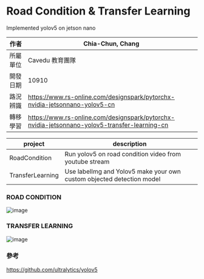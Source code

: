 # Road Condition & Transfer Learning
Implemented yolov5 on jetson nano

| 作者 | Chia-Chun, Chang |
| ---- | ---|
| 所屬單位  | Cavedu 教育團隊 |
| 開發日期  | 10910 |
| 路況辨識  | https://www.rs-online.com/designspark/pytorchx-nvidia-jetsonnano-yolov5-cn|
| 轉移學習  | https://www.rs-online.com/designspark/pytorchx-nvidia-jetsonnano-yolov5-transfer-learning-cn |

project       |       description
--------------|-------------------
RoadCondition | Run yolov5 on road condition video from youtube stream
TransferLearning  | Use labelImg and Yolov5 make your own custom objected detection model

### ROAD CONDITION

![image](images/RoadCondition.gif)

### TRANSFER LEARNING

![image](images/Transfer.gif)

### 參考
https://github.com/ultralytics/yolov5
